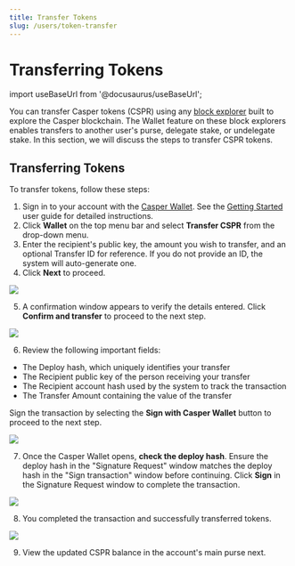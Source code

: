 ```yaml
---
title: Transfer Tokens
slug: /users/token-transfer
---
```


# Transferring Tokens

import useBaseUrl from '@docusaurus/useBaseUrl';

You can transfer Casper tokens (CSPR) using any [block explorer](../block-explorer.md) built to explore the Casper blockchain. The Wallet feature on these block explorers enables transfers to another user's purse, delegate stake, or undelegate stake. In this section, we will discuss the steps to transfer CSPR tokens.

## Transferring Tokens 

To transfer tokens, follow these steps:

1. Sign in to your account with the [Casper Wallet](https://www.casperwallet.io/). See the [Getting Started](https://www.casperwallet.io/user-guide/getting-started) user guide for detailed instructions.
2. Click **Wallet** on the top menu bar and select **Transfer CSPR** from the drop-down menu. 
3. Enter the recipient's public key, the amount you wish to transfer, and an optional Transfer ID for reference. If you do not provide an ID, the system will auto-generate one.
4. Click **Next** to proceed.

![](./token-transfer/1.transfer-details.png)

5. A confirmation window appears to verify the details entered. Click **Confirm and transfer** to proceed to the next step.

![](./token-transfer/2.confirm-transfer.png)

6. Review the following important fields:

- The Deploy hash, which uniquely identifies your transfer
- The Recipient public key of the person receiving your transfer
- The Recipient account hash used by the system to track the transaction
- The Transfer Amount containing the value of the transfer

Sign the transaction by selecting the **Sign with Casper Wallet** button to proceed to the next step. 

![](./token-transfer/3.sign-transfer.png)

7. Once the Casper Wallet opens, **check the deploy hash**. Ensure the deploy hash in the "Signature Request" window matches the deploy hash in the "Sign transaction" window before continuing. Click **Sign** in the Signature Request window to complete the transaction.
    
![](./token-transfer/4.wallet-window.png)

8. You completed the transaction and successfully transferred tokens.

![](./token-transfer/5.transfer-completed.png)

9. View the updated CSPR balance in the account's main purse next.
